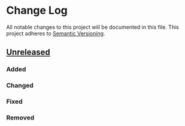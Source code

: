 # Change Log
All notable changes to this project will be documented in this file.
This project adheres to [Semantic Versioning](http://semver.org/).

## [Unreleased]
### Added
### Changed
### Fixed
### Removed

[Unreleased]: https://github.com/digidem/osm-p2p-db/compare/3.6.1...HEAD
